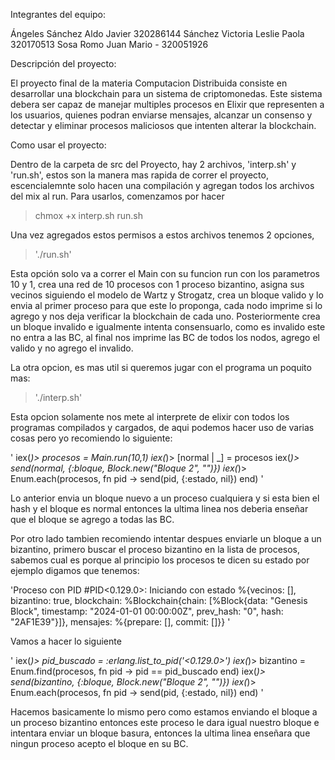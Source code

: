 Integrantes del equipo: 

Ángeles Sánchez Aldo Javier 320286144
Sánchez Victoria Leslie Paola 320170513
Sosa Romo Juan Mario - 320051926

Descripción del proyecto:

El proyecto final de la materia Computacion Distribuida consiste en desarrollar una blockchain para un sistema de criptomonedas. Este sistema debera ser capaz de manejar multiples procesos en Elixir  que representen a los usuarios, quienes podran enviarse mensajes, alcanzar un consenso y detectar y  eliminar procesos maliciosos que intenten alterar la blockchain.

Como usar el proyecto: 

Dentro de la carpeta de src del Proyecto, hay 2 archivos, 'interp.sh' y 'run.sh', estos son la manera mas rapida de correr el proyecto, escencialemnte solo hacen una compilación y agregan todos los archivos del mix al run. Para usarlos, comenzamos por hacer 

> chmox +x interp.sh run.sh

Una vez agregados estos permisos a estos archivos tenemos 2 opciones, 

> './run.sh'

Esta opción solo va a correr el Main con su funcion run con los parametros 10 y 1, crea una red de 10 procesos con 1 proceso bizantino, asigna sus vecinos siguiendo el modelo de Wartz y Strogatz, crea un bloque valido y lo envia al primer proceso para que este lo proponga, cada nodo imprime si lo agrego y nos deja verificar la blockchain de cada uno. 
Posteriormente crea un bloque invalido e igualmente intenta consensuarlo, como es invalido este no entra a las BC, al final nos imprime las BC de todos los nodos, agrego el valido y no agrego el invalido.

La otra opcion, es mas util si queremos jugar con el programa un poquito mas:

> './interp.sh'

Esta opcion solamente nos mete al interprete de elixir con todos los programas compilados y cargados, de aqui podemos hacer uso de varias cosas pero yo recomiendo lo siguiente:

'
iex(*)> procesos = Main.run(10,1)
iex(*)> [normal | _] = procesos
iex(*)> send(normal, {:bloque, Block.new("Bloque 2", "<hash del ultimo bloque>")})
iex(*)> Enum.each(procesos, fn pid -> send(pid, {:estado, nil}) end)
'

Lo anterior envia un bloque nuevo a un proceso cualquiera y si esta bien el hash y el bloque es normal entonces la ultima linea nos deberia enseñar que el bloque se agrego a todas las BC.

Por otro lado tambien recomiendo intentar despues enviarle un bloque a un bizantino, primero buscar el proceso bizantino en la lista de procesos, sabemos cual es porque al principio los procesos te dicen su estado por ejemplo digamos que tenemos:

'Proceso con PID #PID<0.129.0>: Iniciando con estado %{vecinos: [], bizantino: true, blockchain: %Blockchain{chain: [%Block{data: "Genesis Block", timestamp: "2024-01-01 00:00:00Z", prev_hash: "0", hash: "2AF1E39"}]}, mensajes: %{prepare: [], commit: []}}
'

Vamos a hacer lo siguiente 

'
iex(*)> pid_buscado = :erlang.list_to_pid('<0.129.0>')
iex(*)> bizantino = Enum.find(procesos, fn pid -> pid == pid_buscado end)
iex(*)> send(bizantino, {:bloque, Block.new("Bloque 2", "<hash del ultimo bloque>")})
iex(*)> Enum.each(procesos, fn pid -> send(pid, {:estado, nil}) end)
'

Hacemos basicamente lo mismo pero como estamos enviando el bloque a un proceso bizantino entonces este proceso le dara igual nuestro bloque e intentara enviar un bloque basura, entonces la ultima linea enseñara que ningun proceso acepto el bloque en su BC.


